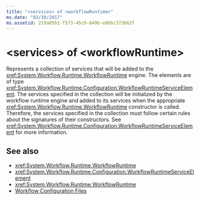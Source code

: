 ```yaml
---
title: "<services> of <workflowRuntime>"
ms.date: "03/30/2017"
ms.assetid: 219a05b1-f573-45c9-849b-e86bc373b62f
---
```

# \<services> of \<workflowRuntime>
Represents a collection of services that will be added to the <xref:System.Workflow.Runtime.WorkflowRuntime> engine. The elements are of type <xref:System.Workflow.Runtime.Configuration.WorkflowRuntimeServiceElement>.  The services specified in the collection will be initialized by the workflow runtime engine and added to its services when the appropriate <xref:System.Workflow.Runtime.WorkflowRuntime> constructor is called. Therefore, the services specified in the collection must follow certain rules about the signatures of their constructors. See <xref:System.Workflow.Runtime.Configuration.WorkflowRuntimeServiceElement> for more information.  
  
## See also
- <xref:System.Workflow.Runtime.WorkflowRuntime>
- <xref:System.Workflow.Runtime.Configuration.WorkflowRuntimeServiceElement>
- <xref:System.Workflow.Runtime.WorkflowRuntime>
- [Workflow Configuration Files](https://docs.microsoft.com/previous-versions/dotnet/netframework-3.5/ms732240(v=vs.90))
